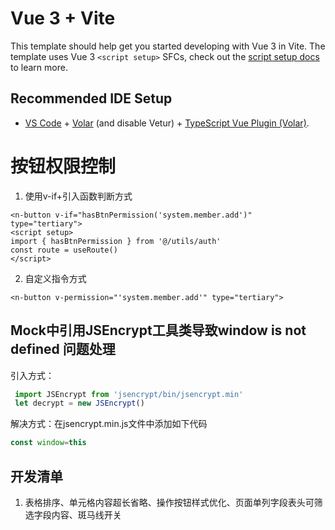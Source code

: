 # Vue 3 + Vite

This template should help get you started developing with Vue 3 in Vite. The template uses Vue 3 `<script setup>` SFCs, check out the [script setup docs](https://v3.vuejs.org/api/sfc-script-setup.html#sfc-script-setup) to learn more.

## Recommended IDE Setup

- [VS Code](https://code.visualstudio.com/) + [Volar](https://marketplace.visualstudio.com/items?itemName=Vue.volar) (and disable Vetur) + [TypeScript Vue Plugin (Volar)](https://marketplace.visualstudio.com/items?itemName=Vue.vscode-typescript-vue-plugin).


# 按钮权限控制

  1. 使用v-if+引入函数判断方式

  ```vue
  <n-button v-if="hasBtnPermission('system.member.add')" type="tertiary">
  <script setup>
  import { hasBtnPermission } from '@/utils/auth'
  const route = useRoute()
  </script>
  ```

  2. 自定义指令方式

  ```vue
  <n-button v-permission="'system.member.add'" type="tertiary">
  ```

## Mock中引用JSEncrypt工具类导致window is not defined 问题处理
 引入方式：
 ```js
  import JSEncrypt from 'jsencrypt/bin/jsencrypt.min'
  let decrypt = new JSEncrypt()
 ```
 解决方式：在jsencrypt.min.js文件中添加如下代码
 ```js
 const window=this
 ```

## 开发清单
1. 表格排序、单元格内容超长省略、操作按钮样式优化、页面单列字段表头可筛选字段内容、斑马线开关